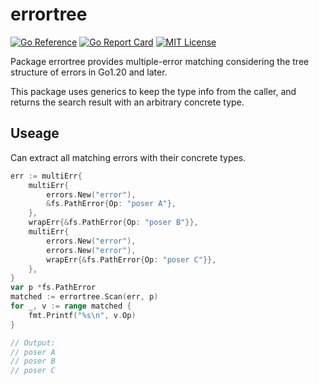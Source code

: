 # errortree
[![Go Reference](https://pkg.go.dev/badge/github.com/convto/errortree.svg)](https://pkg.go.dev/github.com/convto/errortree) [![Go Report Card](https://goreportcard.com/badge/github.com/convto/bit)](https://goreportcard.com/report/github.com/convto/errortree) [![MIT License](http://img.shields.io/badge/license-MIT-blue.svg)](LICENSE)

Package errortree provides multiple-error matching considering the tree structure of errors in Go1.20 and later.

This package uses generics to keep the type info from the caller, and returns the search result with an arbitrary concrete type.

## Useage

Can extract all matching errors with their concrete types.

```go
err := multiErr{
	multiErr{
		errors.New("error"),
		&fs.PathError{Op: "poser A"},
	},
	wrapErr{&fs.PathError{Op: "poser B"}},
	multiErr{
		errors.New("error"),
		errors.New("error"),
		wrapErr{&fs.PathError{Op: "poser C"}},
	},
}
var p *fs.PathError
matched := errortree.Scan(err, p)
for _, v := range matched {
	fmt.Printf("%s\n", v.Op)
}

// Output:
// poser A
// poser B
// poser C
```

